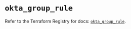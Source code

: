 # `okta_group_rule`

Refer to the Terraform Registry for docs: [`okta_group_rule`](https://registry.terraform.io/providers/okta/okta/4.9.0/docs/resources/group_rule).
